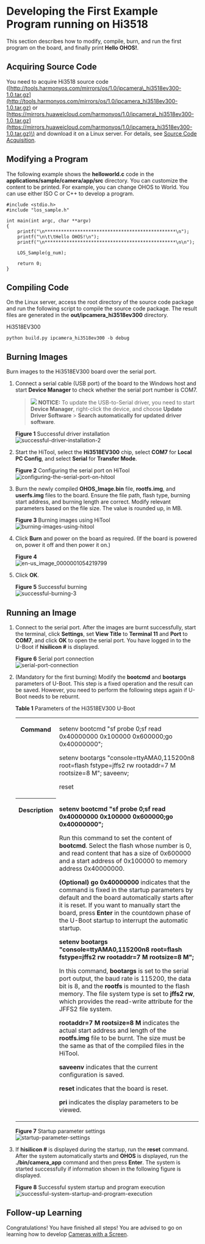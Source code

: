 # Developing the First Example Program running on Hi3518<a name="EN-US_TOPIC_0000001053422339"></a>

This section describes how to modify, compile, burn, and run the first program on the board, and finally print  **Hello OHOS!**.

## Acquiring Source Code<a name="section1726092873119"></a>

You need to acquire Hi3518 source code \([http://tools.harmonyos.com/mirrors/os/1.0/ipcamera\_hi3518ev300-1.0.tar.gz](http://tools.harmonyos.com/mirrors/os/1.0/ipcamera_hi3518ev300-1.0.tar.gz)  or  [https://mirrors.huaweicloud.com/harmonyos/1.0/ipcamera\_hi3518ev300-1.0.tar.gz](https://mirrors.huaweicloud.com/harmonyos/1.0/ipcamera_hi3518ev300-1.0.tar.gz)\) and download it on a Linux server. For details, see  [Source Code Acquisition](../get-code/source-code-acquisition.md).

## Modifying a Program<a name="s8efc1952ebfe4d1ea717182e108c29bb"></a>

The following example shows the  **helloworld.c**  code in the  **applications/sample/camera/app/src**  directory. You can customize the content to be printed. For example, you can change OHOS to World. You can use either ISO C or C++ to develop a program.

```
#include <stdio.h>
#include "los_sample.h"

int main(int argc, char **argv)
{
    printf("\n************************************************\n");
    printf("\n\t\tHello OHOS!\n");
    printf("\n************************************************\n\n");

    LOS_Sample(g_num);

    return 0;
}
```

## Compiling Code<a name="section234175193114"></a>

On the Linux server, access the root directory of the source code package and run the following script to compile the source code package. The result files are generated in the  **out/ipcamera\_hi3518ev300**  directory.

Hi3518EV300

```
python build.py ipcamera_hi3518ev300 -b debug
```

## Burning Images<a name="section13453727165513"></a>

Burn images to the Hi3518EV300 board over the serial port.

1.  Connect a serial cable \(USB port\) of the board to the Windows host and start  **Device Manager**  to check whether the serial port number is COM7.

    >![](public_sys-resources/icon-notice.gif) **NOTICE:** 
    >To update the USB-to-Serial driver, you need to start  **Device Manager**, right-click the device, and choose  **Update Driver Software**  \>  **Search automatically for updated driver software**.

    **Figure  1**  Successful driver installation<a name="fig44731317340"></a>  
    ![](figures/successful-driver-installation-2.png "successful-driver-installation-2")

2.  Start the HiTool, select the  **Hi3518EV300**  chip, select  **COM7**  for  **Local PC Config**, and select  **Serial**  for  **Transfer Mode**.

    **Figure  2**  Configuring the serial port on HiTool<a name="fig39175210590"></a>  
    ![](figures/configuring-the-serial-port-on-hitool.png "configuring-the-serial-port-on-hitool")

3.  Burn the newly compiled  **OHOS\_Image.bin**  file,  **rootfs.img**, and  **userfs.img**  files to the board. Ensure the file path, flash type, burning start address, and burning length are correct. Modify relevant parameters based on the file size. The value is rounded up, in MB.

    **Figure  3**  Burning images using HiTool<a name="fig86613431218"></a>  
    ![](figures/burning-images-using-hitool.png "burning-images-using-hitool")

4.  Click  **Burn**  and power on the board as required. \(If the board is powered on, power it off and then power it on.\)

    **Figure  4** <a name="fig25501252753"></a>  
    ![](figures/en-us_image_0000001054219799.png "en-us_image_0000001054219799")

5.  Click  **OK**.

    **Figure  5**  Successful burning<a name="fig1527452663210"></a>  
    ![](figures/successful-burning-3.png "successful-burning-3")


## Running an Image<a name="section62131033183710"></a>

1.  Connect to the serial port. After the images are burnt successfully, start the terminal, click  **Settings**, set  **View Title**  to  **Terminal 11**  and  **Port**  to  **COM7**, and click  **OK**  to open the serial port. You have logged in to the U-Boot if  **hisilicon \#**  is displayed.

    **Figure  6**  Serial port connection<a name="fig197461744191012"></a>  
    ![](figures/serial-port-connection.png "serial-port-connection")

2.  \(Mandatory for the first burning\) Modify the  **bootcmd**  and  **bootargs**  parameters of U-Boot. This step is a fixed operation and the result can be saved. However, you need to perform the following steps again if U-Boot needs to be reburnt.

    **Table  1**  Parameters of the Hi3518EV300 U-Boot

    <a name="table1671622991613"></a>
    <table><tbody><tr id="row1371652914168"><th class="firstcol" valign="top" width="8.38%" id="mcps1.2.3.1.1"><p id="p1598685321618"><a name="p1598685321618"></a><a name="p1598685321618"></a>Command</p>
    </th>
    <td class="cellrowborder" valign="top" width="91.62%" headers="mcps1.2.3.1.1 "><p id="p1598616535166"><a name="p1598616535166"></a><a name="p1598616535166"></a>setenv bootcmd "sf probe 0;sf read 0x40000000 0x100000 0x600000;go 0x40000000";</p>
    <p id="p183481352181718"><a name="p183481352181718"></a><a name="p183481352181718"></a>setenv bootargs "console=ttyAMA0,115200n8 root=flash fstype=jffs2 rw rootaddr=7 M rootsize=8 M"; saveenv;</p>
    <p id="p1784612265186"><a name="p1784612265186"></a><a name="p1784612265186"></a>reset</p>
    </td>
    </tr>
    <tr id="row9716152914161"><th class="firstcol" valign="top" width="8.38%" id="mcps1.2.3.2.1"><p id="p998695361611"><a name="p998695361611"></a><a name="p998695361611"></a>Description</p>
    </th>
    <td class="cellrowborder" valign="top" width="91.62%" headers="mcps1.2.3.2.1 "><p id="p1198615316165"><a name="p1198615316165"></a><a name="p1198615316165"></a><strong id="b11610792311"><a name="b11610792311"></a><a name="b11610792311"></a>setenv bootcmd "sf probe 0;sf read 0x40000000 0x100000 0x600000;go 0x40000000";</strong></p>
    <p id="p2986125310164"><a name="p2986125310164"></a><a name="p2986125310164"></a>Run this command to set the content of <strong id="b1915115872811"><a name="b1915115872811"></a><a name="b1915115872811"></a>bootcmd</strong>. Select the flash whose number is 0, and read content that has a size of 0x600000 and a start address of 0x100000 to memory address 0x40000000.</p>
    <p id="p5759815112613"><a name="p5759815112613"></a><a name="p5759815112613"></a><strong id="b19527719203716"><a name="b19527719203716"></a><a name="b19527719203716"></a>(Optional) go 0x40000000</strong> indicates that the command is fixed in the startup parameters by default and the board automatically starts after it is reset. If you want to manually start the board, press <strong id="b118621929144219"><a name="b118621929144219"></a><a name="b118621929144219"></a>Enter</strong> in the countdown phase of the U-Boot startup to interrupt the automatic startup.</p>
    <p id="p340215818235"><a name="p340215818235"></a><a name="p340215818235"></a><strong id="b119855142415"><a name="b119855142415"></a><a name="b119855142415"></a>setenv bootargs "console=ttyAMA0,115200n8 root=flash fstype=jffs2 rw rootaddr=7 M rootsize=8 M";</strong></p>
    <p id="p8987115381613"><a name="p8987115381613"></a><a name="p8987115381613"></a>In this command, <strong id="b177343793718"><a name="b177343793718"></a><a name="b177343793718"></a>bootargs</strong> is set to the serial port output, the baud rate is 115200, the data bit is 8, and the <strong id="b033817523412"><a name="b033817523412"></a><a name="b033817523412"></a>rootfs</strong> is mounted to the flash memory. The file system type is set to <strong id="b16149152018429"><a name="b16149152018429"></a><a name="b16149152018429"></a>jffs2 rw</strong>, which provides the read-write attribute for the JFFS2 file system.</p>
    <p id="p1888191482518"><a name="p1888191482518"></a><a name="p1888191482518"></a><strong id="b14704195842212"><a name="b14704195842212"></a><a name="b14704195842212"></a>rootaddr=7 M rootsize=8 M</strong> indicates the actual start address and length of the <strong id="b1299173342420"><a name="b1299173342420"></a><a name="b1299173342420"></a>rootfs.img</strong> file to be burnt. The size must be the same as that of the compiled files in the HiTool.</p>
    <p id="p1198755319162"><a name="p1198755319162"></a><a name="p1198755319162"></a><strong id="b75716918518"><a name="b75716918518"></a><a name="b75716918518"></a>saveenv</strong> indicates that the current configuration is saved.</p>
    <p id="p0987125371614"><a name="p0987125371614"></a><a name="p0987125371614"></a><strong id="b267841314518"><a name="b267841314518"></a><a name="b267841314518"></a>reset</strong> indicates that the board is reset.</p>
    <p id="p094912253363"><a name="p094912253363"></a><a name="p094912253363"></a><strong id="b319886366"><a name="b319886366"></a><a name="b319886366"></a>pri</strong> indicates the display parameters to be viewed.</p>
    </td>
    </tr>
    </tbody>
    </table>

    **Figure  7**  Startup parameter settings<a name="fig11101652163517"></a>  
    ![](figures/startup-parameter-settings.png "startup-parameter-settings")

3.  If  **hisilicon \#**  is displayed during the startup, run the  **reset**  command. After the system automatically starts and  **OHOS**  is displayed, run the  **./bin/camera\_app**  command and then press  **Enter**. The system is started successfully if information shown in the following figure is displayed.

    **Figure  8**  Successful system startup and program execution<a name="fig11838403383"></a>  
    ![](figures/successful-system-startup-and-program-execution.png "successful-system-startup-and-program-execution")


## Follow-up Learning<a name="section9712145420182"></a>

Congratulations! You have finished all steps! You are advised to go on learning how to develop  [Cameras with a Screen](../guide/camera-control.md).


